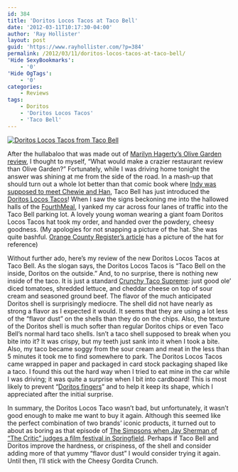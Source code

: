 ```yaml
---
id: 384
title: 'Doritos Locos Tacos at Taco Bell'
date: '2012-03-11T10:17:30-04:00'
author: 'Ray Hollister'
layout: post
guid: 'https://www.rayhollister.com/?p=384'
permalink: /2012/03/11/doritos-locos-tacos-at-taco-bell/
'Hide SexyBookmarks':
    - '0'
'Hide OgTags':
    - '0'
categories:
    - Reviews
tags:
    - Doritos
    - 'Doritos Locos Tacos'
    - 'Taco Bell'
---
```


[![Doritos Locos Tacos from Taco Bell](https://www.rayhollister.com/media/2012/03/20120311-194559.jpg "Taco Bell on the Inside, Doritos on the outside")](https://www.rayhollister.com/media/2012/03/20120311-194559.jpg)

After the hullabaloo that was made out of [Marilyn Hagerty’s Olive Garden review](http://www.grandforksherald.com/event/article/id/231419/ "THE EATBEAT: Long-awaited Olive Garden receives warm welcome | Grand Forks Herald | Grand Forks, North Dakota"), I thought to myself, “What would make a crazier restaurant review than Olive Garden?” Fortunately, while I was driving home tonight the answer was shining at me from the side of the road. In a mash-up that should turn out a whole lot better than that comic book where [Indy was supposed to meet Chewie and Han](http://io9.com/5805510/the-lost-indiana-jones+star-wars-crossover-was-really-depressing "The lost Indiana Jones-Star Wars crossover was really depressing | io9"), Taco Bell has just introduced the [Doritos Locos Tacos](http://www.tacobell.com/doritoslocostacos "Taco Bell | Doritos Locos Tacos - A New Doritos taco shell")! When I saw the signs beckoning me into the hallowed halls of the [FourthMeal](http://www.tacobell.com/food/menu/fourth-meal/ "Taco Bell | FourthMeal Late Night Food"), I yanked my car across four lanes of traffic into the Taco Bell parking lot. A lovely young woman wearing a giant foam Doritos Locos Tacos hat took my order, and handed over the powdery, cheesy goodness. (My apologies for not snapping a picture of the hat. She was quite bashful. [Orange County Register’s article](http://fastfood.ocregister.com/2012/03/08/taco-bell-doritos-taco-fast-food-fans-react-at-first-bite/151281/ "Taco Bell Doritos taco: early fan reviews | Orange County Register") has a picture of the hat for reference)

Without further ado, here’s my review of the new Doritos Locos Tacos at Taco Bell. As the slogan says, the Doritos Locos Tacos is “Taco Bell on the inside, Doritos on the outside.” And, to no surprise, there is nothing new inside of the taco. It is just a standard [Crunchy Taco Supreme](http://www.tacobell.com/food/menuitem/Taco-Supreme "Taco Bell | Crunchy Taco Supreme"): just good ole’ diced tomatoes, shredded lettuce, and cheddar cheese on top of sour cream and seasoned ground beef. The flavor of the much anticipated Doritos shell is surprisingly mediocre. The shell did not have nearly as strong a flavor as I expected it would. It seems that they are using a lot less of the “flavor dust” on the shells than they do on the chips. Also, the texture of the Doritos shell is much softer than regular Doritos chips or even Taco Bell’s normal hard taco shells. Isn’t a taco shell supposed to break when you bite into it? It was crispy, but my teeth just sank into it when I took a bite. Also, my taco became soggy from the sour cream and meat in the less than 5 minutes it took me to find somewhere to park. The Doritos Locos Tacos came wrapped in paper and packaged in card stock packaging shaped like a taco. I found this out the hard way when I tried to eat mine in the car while I was driving; it was quite a surprise when I bit into cardboard! This is most likely to prevent “[Doritos fingers](http://www.youtube.com/watch?v=gBNnD5kuHUE "DORITOS® - Best Part")” and to help it keep its shape, which I appreciated after the initial surprise.

In summary, the Doritos Locos Taco wasn’t bad, but unfortunately, it wasn’t good enough to make me want to buy it again. Although this seemed like the perfect combination of two brands’ iconic products, it turned out to about as boring as that episode of [The Simpsons when Jay Sherman of “The Critic” judges a film festival in Springfield](http://en.wikipedia.org/wiki/A_Star_Is_Burns "A Star Is Burns - Wikipedia"). Perhaps if Taco Bell and Doritos improve the hardness, or crispiness, of the shell and consider adding more of that yummy “flavor dust” I would consider trying it again. Until then, I’ll stick with the Cheesy Gordita Crunch.